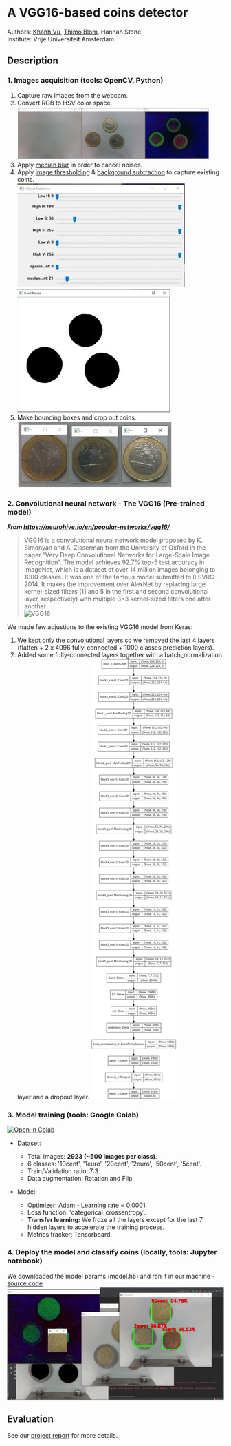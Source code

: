 # A VGG16-based coins detector

Authors: [Khanh Vu](https://github.com/khanhvu207), [Thimo Blom](https://github.com/thim0o), Hannah Stone.  
Institute: Vrije Universiteit Amsterdam.

## Description
### 1. Images acquisition (tools: OpenCV, Python)
1. Capture raw images from the webcam.
2. Convert RGB to HSV color space.  
![HSV](https://github.com/thim0o/CoinDetector/blob/master/img/hsv.JPG)  
3. Apply [median blur](https://docs.opencv.org/master/d4/d13/tutorial_py_filtering.html) in order to cancel noises.
4. Apply [image thresholding](https://docs.opencv.org/master/d7/d4d/tutorial_py_thresholding.html) & [background subtraction](https://docs.opencv.org/3.4/d1/dc5/tutorial_background_subtraction.html) to capture existing coins.  
![params](https://github.com/thim0o/CoinDetector/blob/master/img/params.JPG)![thresholding](https://github.com/thim0o/CoinDetector/blob/master/img/img_thresholding.JPG)   
5. Make bounding boxes and crop out coins.  
![extracted_coins](https://github.com/thim0o/CoinDetector/blob/master/img/extracted_coins.JPG)  

### 2. Convolutional neural network - The VGG16 (Pre-trained model)
***From https://neurohive.io/en/popular-networks/vgg16/***
> VGG16 is a convolutional neural network model proposed by K. Simonyan and A. Zisserman from the University of Oxford in the paper “Very Deep Convolutional Networks for Large-Scale Image Recognition”. The model achieves 92.7% top-5 test accuracy in ImageNet, which is a dataset of over 14 million images belonging to 1000 classes. It was one of the famous model submitted to ILSVRC-2014. It makes the improvement over AlexNet by replacing large kernel-sized filters (11 and 5 in the first and second convolutional layer, respectively) with multiple 3×3 kernel-sized filters one after another.  
![VGG16](https://neurohive.io/wp-content/uploads/2018/11/vgg16-1-e1542731207177.png)

We made few adjustions to the existing VGG16 model from Keras:  
1. We kept only the convolutional layers so we removed the last 4 layers (flatten + 2 x 4096 fully-connected + 1000 classes prediction layers).   
2. Added some fully-connected layers together with a batch_normalization layer and a dropout layer.
![model](https://github.com/thim0o/CoinDetector/blob/master/model_plot.png)

### 3. Model training (tools: Google Colab)
[![Open In Colab](https://colab.research.google.com/assets/colab-badge.svg)](https://colab.research.google.com/drive/15Yoca54IK-rvgcD8L71iymNVYCUOtcKG?usp=sharing)
* Dataset:
  * Total images: **2923 (~500 images per class)**.
  * 6 classes: '10cent', '1euro', '20cent', '2euro', '50cent', '5cent'.
  * Train/Validation ratio: 7:3.
  * Data augmentation: Rotation and Flip.

* Model:
  * Optimizer: Adam - Learning rate = 0.0001.
  * Loss function: 'categorical_crossentropy'.
  * **Transfer learning:** We froze all the layers except for the last 7 hidden layers to accelerate the training process.
  * Metrics tracker: Tensorboard.

### 4. Deploy the model and classify coins (locally, tools: Jupyter notebook)
We downloaded the model params (model.h5) and ran it in our machine - [source code](https://github.com/thim0o/CoinDetector/blob/master/demo.ipynb).  
![demo](https://github.com/thim0o/CoinDetector/blob/master/img/demo.gif)  

## Evaluation
See our [project report](https://github.com/thim0o/CoinDetector/blob/master/Real-time-CNN-coin-classification-with-OpenCV-data-acquisition.pdf) for more details.

